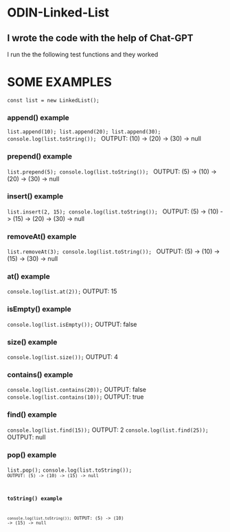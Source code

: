 # ODIN-Linked-List

## I wrote the code with the help of Chat-GPT

I run the the following test functions and they worked

# SOME EXAMPLES 

<code>const list = new LinkedList();</code>

### append() example
<code>list.append(10);
list.append(20);
list.append(30);
console.log(list.toString());
</code> 
OUTPUT: (10) -> (20) -> (30) -> null

### prepend() example
<code>list.prepend(5);
console.log(list.toString());
</code>
OUTPUT: (5) -> (10) -> (20) -> (30) -> null

### insert() example
<code>list.insert(2, 15);
console.log(list.toString());
</code>
OUTPUT: (5) -> (10) -> (15) -> (20) -> (30) -> null

### removeAt() example
<code>list.removeAt(3);
console.log(list.toString()); 
</code>
OUTPUT: (5) -> (10) -> (15) -> (30) -> null

### at() example
<code>console.log(list.at(2));</code>
OUTPUT: 15

### isEmpty() example
<code>console.log(list.isEmpty());</code>
OUTPUT: false

### size() example
<code>console.log(list.size());</code>
OUTPUT: 4

### contains() example
<code>console.log(list.contains(20));</code>
OUTPUT: false
<code>console.log(list.contains(10));</code>
OUTPUT: true

### find() example
<code>console.log(list.find(15));</code>
OUTPUT: 2
<code>console.log(list.find(25));</code>
OUTPUT: null

### pop() example
<code>list.pop();</code>
<code>console.log(list.toString());<code>
OUTPUT: (5) -> (10) -> (15) -> null

### toString() example
<code>console.log(list.toString());</code>
OUTPUT: (5) -> (10) -> (15) -> null


